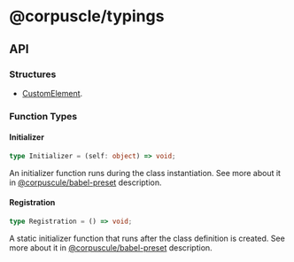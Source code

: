 # @corpuscle/typings

## API

### Structures

- [CustomElement](./CustomElement.md).

### Function Types

#### Initializer

```typescript
type Initializer = (self: object) => void;
```

An initializer function runs during the class instantiation. See more about it
in [@corpuscule/babel-preset](https://github.com/corpusculejs/babel-preset#readme)
description.

#### Registration

```typescript
type Registration = () => void;
```

A static initializer function that runs after the class definition is created.
See more about it in [@corpuscule/babel-preset](https://github.com/corpusculejs/babel-preset#readme)
description.
